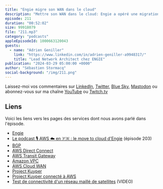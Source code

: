 ```yaml
---
title: "Engie migre son WAN dans le cloud"
description: "Mettre son WAN dans le cloud: Engie a opéré une migration stratégique de son WAN international. Autrefois, leur réseau principal reliait des centres de données distincts, avec les régions AWS comme des data centres supplémentaires.  Désormais, le réseau AWS lui-même agit comme colonne vertébrale, centralisant la connexion des sites informatiques d'Engie. Ce changement permet d'optimiser la performance, la fiabilité et la sécurité des données, tout en réduisant les coûts et offrant un accès aux innovations cloud AWS. La migration a présenté des défis de complexité, de formation et de changement de responsabilités, mais le résultat final est un réseau international nettement amélioré pour Engie."
episode: 211
duration: "00:52:02"
size: 99918079
file: "211.mp3"
category: "podcasts"
appleEpisodeId: 1000663120043
guests:
  - name: "Adrien Geniller"
    link: "https://www.linkedin.com/in/adrien-geniller-a9948317/"
    title: "Lead Network Architect chez ENGIE"
publication: "2024-03-29 05:00:00 +0000"
author: "Sébastien Stormacq"
social-background: "/img/211.png"
---
```


Laissez-moi vos commentaires sur [LinkedIn](https://www.linkedin.com/in/sebastienstormacq/), [Twitter](https://twitter.com/sebsto), [Blue Sky](https://bsky.app/profile/sebsto.bsky.social), [Mastodon](https://awscommunity.social/@sebsto) ou abonnez-vous sur ma chaîne [YouTube](https://www.youtube.com/sebsto) ou [Twitch.tv](https://www.twitch.tv/sebAWS)

## Liens

Voici les liens vers les pages des services dont nous avons parlé dans l'épisode.

- [Engie](https://www.engie.com)
- [Le podcast 🎙 AWS ☁️ en 🇫🇷 : le move to cloud d'Engie](https://stormacq.com/podcasts/episode_203/index.html) (épisode 203)
- [BGP](https://aws.amazon.com/what-is/border-gateway-protocol/#:~:text=Border%20Gateway%20Protocol%20(BGP)%20is,%2C%20devices%2C%20and%20communication%20technologies.)
- [AWS Direct Connect](https://aws.amazon.com/directconnect/)
- [AWS Transit Gateway](https://aws.amazon.com/transit-gateway/)
- [Amazon VPC](https://aws.amazon.com/vpc/)
- [AWS Cloud WAN](https://aws.amazon.com/cloud-wan/)
- [Project Kuyper](https://www.aboutamazon.com/what-we-do/devices-services/project-kuiper)
- [Project Kuyper connecté à AWS](https://www.aboutamazon.com/news/innovation-at-amazon/amazon-project-kuiper-aws)
- [Test de connectivité d'un réseau maillé de satellites](https://www.youtube.com/watch?v=ZsUDWXI5KbM) (VIDEO)

